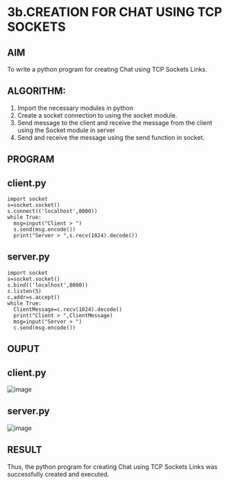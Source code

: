 # 3b.CREATION FOR CHAT USING TCP SOCKETS
## AIM
To write a python program for creating Chat using TCP Sockets Links.
## ALGORITHM:
1. Import the necessary modules in python
2. Create a socket connection to using the socket module.
3. Send message to the client and receive the message from the client using the Socket module in
 server
4. Send and receive the message using the send function in socket.
## PROGRAM
## client.py 
```
import socket
s=socket.socket()
s.connect(('localhost',8000))
while True:
  msg=input("Client > ")
  s.send(msg.encode())
  print("Server > ",s.recv(1024).decode())
```

## server.py
```
import socket
s=socket.socket()
s.bind(('localhost',8000))
s.listen(5)
c,addr=s.accept()
while True:
  ClientMessage=c.recv(1024).decode()
  print("Client > ",ClientMessage)
  msg=input("Server > ")
  c.send(msg.encode())

```
## OUPUT
## client.py
![image](https://github.com/user-attachments/assets/7202e539-343a-459e-be92-5afc1cf163a0)

## server.py
![image](https://github.com/user-attachments/assets/52396f1e-b6e4-4105-be74-698fb7098993)


## RESULT
Thus, the python program for creating Chat using TCP Sockets Links was successfully 
created and executed.
